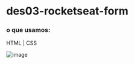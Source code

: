 # des03-rocketseat-form
### o que usamos:
HTML | CSS

![image](https://github.com/delcor027/des03-rocketseat-form/assets/129231567/697f9d07-318f-4312-ac70-a9c12f9e68b5)


